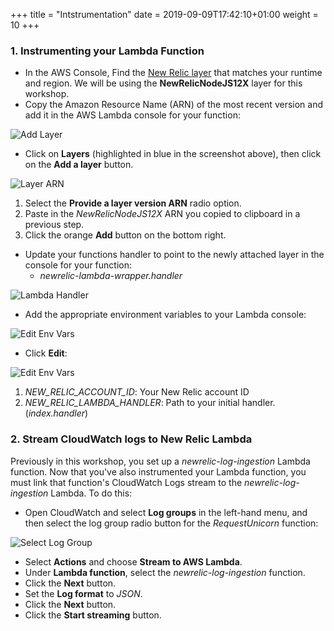 +++
title = "Intstrumentation"
date = 2019-09-09T17:42:10+01:00
weight = 10
+++

### 1. Instrumenting your Lambda Function

* In the AWS Console, Find the [New Relic layer](https://nr-layers.iopipe.com/) that matches your runtime and region. We will be using the **NewRelicNodeJS12X** layer for this workshop.
* Copy the Amazon Resource Name (ARN) of the most recent version and add it in the AWS Lambda console for your function:

![Add Layer](/images/wildrydes/add-layer.png)

* Click on **Layers** (highlighted in blue in the screenshot above), then click on the **Add a layer** button.

![Layer ARN](/images/wildrydes/layer-arn.png)

1. Select the **Provide a layer version ARN** radio option.
1. Paste in the *NewRelicNodeJS12X* ARN you copied to clipboard in a previous step.
1. Click the orange **Add** button on the bottom right.

* Update your functions handler to point to the newly attached layer in the console for your function:
  * *newrelic-lambda-wrapper.handler*

![Lambda Handler](/images/wildrydes/update-lambda-handler.png)

* Add the appropriate environment variables to your Lambda console:

![Edit Env Vars](/images/wildrydes/edit-env-vars.png)

* Click **Edit**:

![Edit Env Vars](/images/wildrydes/env-var-editor.png)

1. *NEW_RELIC_ACCOUNT_ID*: Your New Relic account ID
1. *NEW_RELIC_LAMBDA_HANDLER*: Path to your initial handler. (*index.handler*)

### 2. Stream CloudWatch logs to New Relic Lambda

Previously in this workshop, you set up a *newrelic-log-ingestion* Lambda function. Now that you've also instrumented your Lambda function, you must link that function's CloudWatch Logs stream to the *newrelic-log-ingestion* Lambda. To do this:

* Open CloudWatch and select **Log groups** in the left-hand menu, and then select the log group radio button for the *RequestUnicorn* function:

![Select Log Group](/images/wildrydes/select-log-group.png)

* Select **Actions** and choose **Stream to AWS Lambda**.
* Under **Lambda function**, select the *newrelic-log-ingestion* function.
* Click the **Next** button.
* Set the **Log format** to *JSON*.
* Click the **Next** button.
* Click the **Start streaming** button.
